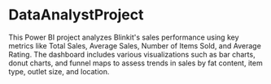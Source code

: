 # DataAnalystProject
This Power BI project analyzes Blinkit's sales performance using key metrics like Total Sales, Average Sales, Number of Items Sold, and Average Rating. The dashboard includes various visualizations such as bar charts, donut charts, and funnel maps to assess trends in sales by fat content, item type, outlet size, and location.
